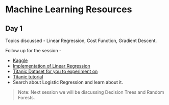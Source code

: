 # Machine Learning Resources

## Day 1

Topics discussed - Linear Regression, Cost Function, Gradient Descent.

Follow up for the session -

- [Kaggle](https://www.kaggle.com/)
- [Implementation of Linear Regression](https://madewithml.com/courses/foundations/linear-regression/)
- [Titanic Dataset for you to experiment on](https://www.kaggle.com/competitions/titanic)
- [Titanic tutorial](https://www.kaggle.com/code/alexisbcook/titanic-tutorial/notebook)
- Search about Logistic Regression and learn about it.

> Note: Next session we will be discussing Decision Trees and Random Forests.
